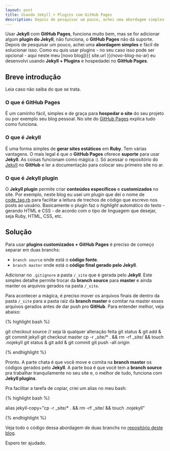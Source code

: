 ```yaml
---
layout: post
title: Usando Jekyll + Plugins com GitHub Pages
description: Depois de pesquisar um pouco, achei uma abordagem simples e fácil de solucionar isso.
---
```

Usar **Jekyll** com **GitHub Pages**, funciona muito bem, mas se for adicionar algum **plugin do Jekyll**, não funciona, o **GitHub Pages** não dá suporte. Depois de pesquisar um pouco, achei uma **abordagem simples** e fácil de solucionar isso. Como eu quis usar plugins - no seu caso isso pode ser opcional - aqui neste meu [novo blog]({{ site.url }}/novo-blog-no-ar) eu desenvolvi usando **Jekyll + Plugins** e hospedadei no **GitHub Pages**.

## Breve introdução
Leia caso não saiba do que se trata.

### O que é GitHub Pages

É um caminho fácil, simples e de graça para **hospedar o site** do seu projeto ou por exemplo seu blog pessoal. No site do [GitHub Pages](http://pages.github.com) explica tudo como funciona.

### O que é Jekyll

É uma forma simples de **gerar sites estáticos** em **Ruby**. Tem várias vantagens. O mais legal é que o **GitHub Pages** oferece **suporte** para usar **Jekyll**. As coisas funcionam como mágica :). Só acessar o repositório do [Jekyll](https://github.com/mojombo/jekyll) no **GitHub** e ler a documentação para colocar seu primeiro site no ar.

### O que é Jekyll plugin
O **Jekyll plugin** permite criar **conteúdos específicos** e **customizados** no site. Por exemplo, neste blog eu usei um plugin que dei o nome de [code_tag.rb](https://github.com/leandroadacosta/leandroadacosta.github.com/blob/source/_plugins/code_tag.rb) para facilitar a leitura de trechos de código que escrevo nos posts ao usuário. Basicamente o plugin faz o *highlight* automático do texto - gerando HTML e CSS - de acordo com o tipo de linguagem que desejar, seja Ruby, HTML, CSS, etc.

## Solução
Para usar **plugins customizados + GitHub Pages** é preciso de começo separar em duas branchs:

* `branch source` onde está o **código fonte**.
* `branch master` onde está o **código final gerado pelo   Jekyll**.

Adicionar no `.gitignore` a pasta `/_site` que é gerada pelo **Jekyll**. Este simples detalhe permite trocar da **branch source** para **master** e ainda manter os arquivos gerados na pasta `/_site`.

Para acontecer a mágica, é preciso mover os arquivos finais de dentro da pasta `/_site` para a pasta raiz da **branch master** e comitar na master esses arquivos gerados antes de dar push pro **GitHub**. Para entender melhor, veja abaixo:

{% highlight bash %}

git checkout source
// seja lá qualquer alteração feita
git status & git add & git commit
jekyll
git checkout master
cp -r _site/* . && rm -rf _site/ && touch .nojekyll
git status & git add & git commit
git push -all origin

{% endhighlight %}

Pronto. A parte chata é que você move e comita na **branch master** os códigos gerados pelo **Jekyll**. A parte boa é que você tem a **branch source** pra trabalhar tranquilamente no seu site e, o melhor de tudo, funciona com **Jekyll plugins**.

Pra facilitar a tarefa de copiar, criei um alias no meu bash:

{% highlight bash %}

alias jekyll-copy="cp -r _site/* . && rm -rf _site/ && touch .nojekyll"

{% endhighlight %}

Veja todo o código dessa abordagem de duas branchs no [repositório deste blog](https://github.com/leandroadacosta/leandroadacosta.github.com).

Espero ter ajudado.
